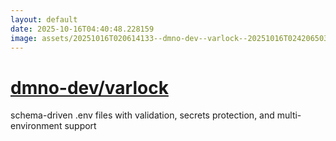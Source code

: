 ```yaml
---
layout: default
date: 2025-10-16T04:40:48.228159
image: assets/20251016T020614133--dmno-dev--varlock--20251016T024206503--cropped.png
---
```


# [dmno-dev/varlock](https://github.com/dmno-dev/varlock)

schema-driven .env files with validation, secrets protection, and multi-environment support
